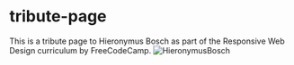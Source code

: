 # tribute-page
This is a tribute page to Hieronymus Bosch as part of the Responsive Web Design curriculum by FreeCodeCamp.
![HieronymusBosch](https://user-images.githubusercontent.com/24739431/138008213-6bbf3b71-27cf-495c-8fa5-c6d3e6b0fa4a.jpg)
